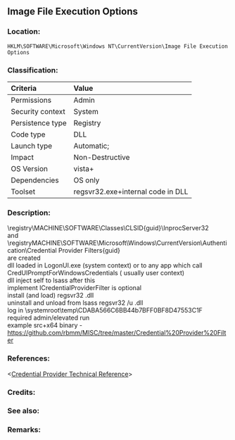 ## Image File Execution Options <!-- general "title" of the persistence. Good to be unique. -->
<!-- separate sections by two empty lines -->
<!-- do not remove empty sections  -->


### Location: <!-- where to find it -->
`HKLM\SOFTWARE\Microsoft\Windows NT\CurrentVersion\Image File Execution Options`


### Classification: <!-- see "how it works" document. Empty lime must go next. -->

|Criteria|Value|
|:---|:---|
|Permissions|Admin|
|Security context| System |
|Persistence type| Registry |
|Code type|DLL|
|Launch type|Automatic;|
|Impact|Non-Destructive|
|OS Version|vista+|
|Dependencies|OS only|
|Toolset|regsvr32.exe+internal code in DLL|


### Description:<!-- add two EOLs or two spaces at the end of line to create a line break -->
\registry\MACHINE\SOFTWARE\Classes\CLSID\{guid}\InprocServer32  
and  
\registryMACHINE\SOFTWARE\Microsoft\Windows\CurrentVersion\Authentication\Credential Provider Filters\{guid}  
are created  
dll loaded in LogonUI.exe (system context) or to any app which call CredUIPromptForWindowsCredentials ( usually user context)  
dll inject self to lsass after this  
implement ICredentialProviderFilter is optional  
install (and load) regsvr32 <name>.dll  
uninstall and unload from lsass regsvr32 /u <name>.dll  
log in \systemroot\temp\CDABA566C6BB44b7BFF0BF8D47553C1F  
required admin/elevated run  
example src+x64 binary - https://github.com/rbmm/MISC/tree/master/Credential%20Provider%20Filter

### References: <!-- use <...> or [abc](https://...) syntax. Prepend with "- " when more than one -->
<[Credential Provider Technical Reference]((https://www.microsoft.com/en-us/download/details.aspx?id=53556))>


### Credits: <!-- use [abc](https://...) syntax. Prepend with "- " when more than one. -->


### See also: <!-- if refering to the same repo, use [Name](file.md) syntax. -->
<!-- prepend with "- " if more than one -->


### Remarks: <!-- see the usage in the "classification" section. Use only 1:1 references i.e. not refering to the same footnote from two different places -->


